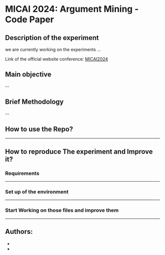 
# MICAI 2024: Argument Mining - Code Paper 
## Description of the experiment
we are currently working on the experiments ...

Link of the official website conference: [MICAI2024](http://www.micai.org/2024/)


## Main objective
--

## Brief Methodology
--


## How to use the Repo?
---

## How to reproduce The experiment and Improve it?
### Requirements
---

### Set up of the environment
---

### Start Working on those files and improve them
---

## Authors:
-
-  
